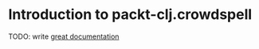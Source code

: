 # Introduction to packt-clj.crowdspell

TODO: write [great documentation](http://jacobian.org/writing/what-to-write/)
